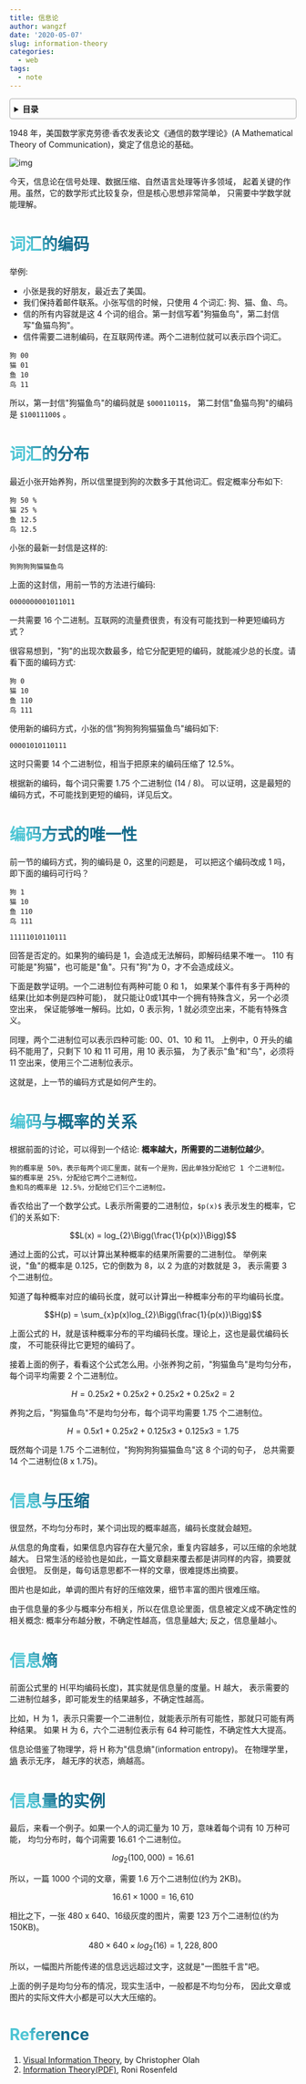 ```yaml
---
title: 信息论
author: wangzf
date: '2020-05-07'
slug: information-theory
categories:
  - web
tags:
  - note
---
```


<style>
h1 {
    background-color: #2B90B6;
    background-image: linear-gradient(45deg, #4EC5D4 10%, #146b8c 20%);
    background-size: 100%;
    -webkit-background-clip: text;
    -moz-background-clip: text;
    -webkit-text-fill-color: transparent;
    -moz-text-fill-color: transparent;
}
h2 {
    background-color: #2B90B6;
    background-image: linear-gradient(45deg, #4EC5D4 10%, #146b8c 20%);
    background-size: 100%;
    -webkit-background-clip: text;
    -moz-background-clip: text;
    -webkit-text-fill-color: transparent;
    -moz-text-fill-color: transparent;
}
h3 {
    background-color: #2B90B6;
    background-image: linear-gradient(45deg, #4EC5D4 10%, #146b8c 20%);
    background-size: 100%;
    -webkit-background-clip: text;
    -moz-background-clip: text;
    -webkit-text-fill-color: transparent;
    -moz-text-fill-color: transparent;
}
details {
    border: 1px solid #aaa;
    border-radius: 4px;
    padding: .5em .5em 0;
}
summary {
    font-weight: bold;
    margin: -.5em -.5em 0;
    padding: .5em;
}
details[open] {
    padding: .5em;
}
details[open] summary {
    border-bottom: 1px solid #aaa;
    margin-bottom: .5em;
}
</style>


<details><summary>目录</summary><p>

- [词汇的编码](#词汇的编码)
- [词汇的分布](#词汇的分布)
- [编码方式的唯一性](#编码方式的唯一性)
- [编码与概率的关系](#编码与概率的关系)
- [信息与压缩](#信息与压缩)
- [信息熵](#信息熵)
- [信息量的实例](#信息量的实例)
- [Reference](#reference)
</p></details><p></p>

1948 年，美国数学家克劳德·香农发表论文《通信的数学理论》(A Mathematical
Theory of Communication)，奠定了信息论的基础。 

![img](images/shannon.jpg)

今天，信息论在信号处理、数据压缩、自然语言处理等许多领域，
起着关键的作用。虽然，它的数学形式比较复杂，但是核心思想非常简单，
只需要中学数学就能理解。

# 词汇的编码

举例: 

- 小张是我的好朋友，最近去了美国。
- 我们保持着邮件联系。小张写信的时候，只使用 4 个词汇: 狗、猫、鱼、鸟。
- 信的所有内容就是这 4 个词的组合。第一封信写着"狗猫鱼鸟"，第二封信写"鱼猫鸟狗"。
- 信件需要二进制编码，在互联网传递。两个二进制位就可以表示四个词汇。

```
狗 00
猫 01
鱼 10
鸟 11
```

所以，第一封信"狗猫鱼鸟"的编码就是 `$00011011$`，
第二封信"鱼猫鸟狗"的编码是 `$10011100$` 。

# 词汇的分布

最近小张开始养狗，所以信里提到狗的次数多于其他词汇。假定概率分布如下: 

```
狗 50 %
猫 25 %
鱼 12.5 
鸟 12.5
```

小张的最新一封信是这样的: 

```
狗狗狗狗猫猫鱼鸟
```

上面的这封信，用前一节的方法进行编码: 

```
0000000001011011
```

一共需要 16 个二进制。互联网的流量费很贵，有没有可能找到一种更短编码方式？

很容易想到，"狗"的出现次数最多，给它分配更短的编码，就能减少总的长度。请看下面的编码方式: 

```
狗 0
猫 10
鱼 110
鸟 111
```

使用新的编码方式，小张的信"狗狗狗狗猫猫鱼鸟"编码如下:

```
00001010110111
```

这时只需要 14 个二进制位，相当于把原来的编码压缩了 12.5%。

根据新的编码，每个词只需要 1.75 个二进制位 (14 / 8)。
可以证明，这是最短的编码方式，不可能找到更短的编码，详见后文。

# 编码方式的唯一性

前一节的编码方式，狗的编码是 0，这里的问题是，
可以把这个编码改成 1 吗，即下面的编码可行吗？

```
狗 1
猫 10
鱼 110
鸟 111
```

```
11111010110111
```

回答是否定的。如果狗的编码是 1，会造成无法解码，即解码结果不唯一。
110 有可能是"狗猫"，也可能是"鱼"。只有"狗"为 0，才不会造成歧义。

下面是数学证明。一个二进制位有两种可能 0 和 1，
如果某个事件有多于两种的结果(比如本例是四种可能)，
就只能让0或1其中一个拥有特殊含义，另一个必须空出来，
保证能够唯一解码。比如，0 表示狗，1 就必须空出来，不能有特殊含义。

同理，两个二进制位可以表示四种可能: 00、01、10 和 11。
上例中，0 开头的编码不能用了，只剩下 10 和 11 可用，用 10 表示猫，
为了表示"鱼"和"鸟"，必须将 11 空出来，使用三个二进制位表示。

这就是，上一节的编码方式是如何产生的。

# 编码与概率的关系

根据前面的讨论，可以得到一个结论: **概率越大，所需要的二进制位越少**。

```
狗的概率是 50%，表示每两个词汇里面，就有一个是狗，因此单独分配给它 1 个二进制位。
猫的概率是 25%，分配给它两个二进制位。
鱼和鸟的概率是 12.5%，分配给它们三个二进制位。
```

香农给出了一个数学公式。L表示所需要的二进制位，`$p(x)$` 表示发生的概率，它们的关系如下: 

$$L(x) = log_{2}\Bigg(\frac{1}{p(x)}\Bigg)$$

通过上面的公式，可以计算出某种概率的结果所需要的二进制位。
举例来说，"鱼"的概率是 0.125，它的倒数为 8，以 2 为底的对数就是 3，
表示需要 3 个二进制位。

知道了每种概率对应的编码长度，就可以计算出一种概率分布的平均编码长度。

$$H(p) = \sum_{x}p(x)log_{2}\Bigg(\frac{1}{p(x)}\Bigg)$$

上面公式的 H，就是该种概率分布的平均编码长度。理论上，这也是最优编码长度，
不可能获得比它更短的编码了。

接着上面的例子，看看这个公式怎么用。小张养狗之前，"狗猫鱼鸟"是均匀分布，
每个词平均需要 2 个二进制位。

$$H = 0.25 x 2 + 0.25 x 2 + 0.25 x 2 + 0.25 x 2 = 2$$

养狗之后，"狗猫鱼鸟"不是均匀分布，每个词平均需要 1.75 个二进制位。

$$H = 0.5 x 1 + 0.25 x 2 + 0.125 x 3 + 0.125 x 3= 1.75$$

既然每个词是 1.75 个二进制位，"狗狗狗狗猫猫鱼鸟"这 8 个词的句子，
总共需要 14 个二进制位(8 x 1.75)。

# 信息与压缩

很显然，不均匀分布时，某个词出现的概率越高，编码长度就会越短。

从信息的角度看，如果信息内容存在大量冗余，重复内容越多，可以压缩的余地就越大。
日常生活的经验也是如此，一篇文章翻来覆去都是讲同样的内容，摘要就会很短。
反倒是，每句话意思都不一样的文章，很难提炼出摘要。

图片也是如此，单调的图片有好的压缩效果，细节丰富的图片很难压缩。

由于信息量的多少与概率分布相关，所以在信息论里面，信息被定义成不确定性的相关概念: 
概率分布越分散，不确定性越高，信息量越大; 反之，信息量越小。

# 信息熵

前面公式里的 H(平均编码长度)，其实就是信息量的度量。H 越大，
表示需要的二进制位越多，即可能发生的结果越多，不确定性越高。

比如，H 为 1，表示只需要一个二进制位，就能表示所有可能性，那就只可能有两种结果。
如果 H 为 6，六个二进制位表示有 64 种可能性，不确定性大大提高。

信息论借鉴了物理学，将 H 称为"信息熵"(information entropy)。
在物理学里，[熵](http://www.ruanyifeng.com/blog/2013/04/entropy.html) 表示无序，
越无序的状态，熵越高。

# 信息量的实例

最后，来看一个例子。如果一个人的词汇量为 10 万，意味着每个词有 10 万种可能，
均匀分布时，每个词需要 16.61 个二进制位。

$$log_{2}(100, 000) = 16.61$$

所以，一篇 1000 个词的文章，需要 1.6 万个二进制位(约为 2KB)。

$$16.61 \times 1000 = 16,610$$

相比之下，一张 480 x 640、16级灰度的图片，需要 123 万个二进制位(约为 150KB)。

$$480 \times 640 \times log_{2}(16) = 1,228,800$$

所以，一幅图片所能传递的信息远远超过文字，这就是"一图胜千言"吧。

上面的例子是均匀分布的情况，现实生活中，一般都是不均匀分布，
因此文章或图片的实际文件大小都是可以大大压缩的。

# Reference

1. [Visual Information Theory](https://colah.github.io/posts2015-09-Visual-Information/), by Christopher Olah
2. [Information Theory(PDF)](https://www.cs.cmu.edu/`$$roni/10601-slides/info-theory-x4.pdf), Roni Rosenfeld
